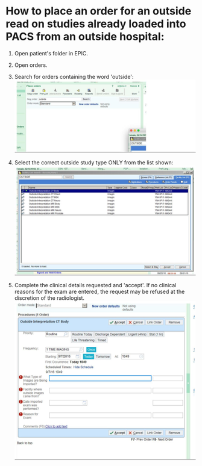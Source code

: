 # How to place an order for an outside read on studies already loaded into PACS from an outside hospital: 

1. Open patient's folder in EPIC.
2. Open orders.
3. Search for orders containing the word 'outside':
![img-0.jpeg](images/img-0.jpeg.png)
4. Select the correct outside study type ONLY from the list shown:
![img-1.jpeg](images/img-1.jpeg.png)

5. Complete the clinical details requested and 'accept'. If no clinical reasons for the exam are entered, the request may be refused at the discretion of the radiologist.
![img-2.jpeg](images/img-2.jpeg.png)